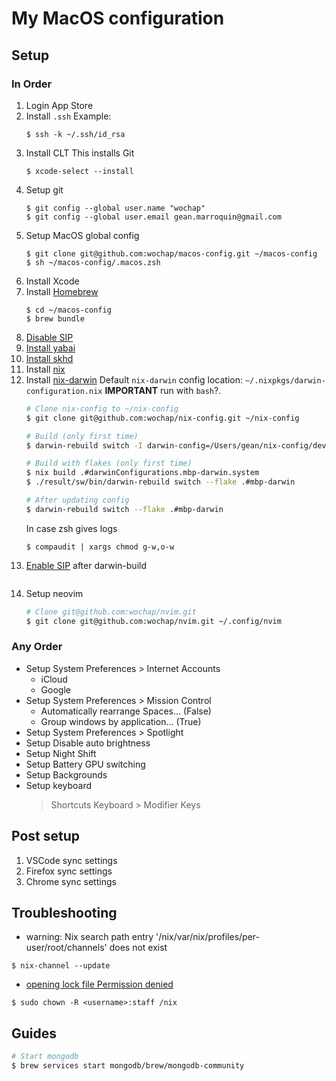 # My MacOS configuration

## Setup

### In Order

1. Login App Store
1. Install `.ssh`
    Example:
    ```
    $ ssh -k ~/.ssh/id_rsa
    ```
1. Install CLT
    This installs Git
    ```
    $ xcode-select --install
    ```
1. Setup git
    ```
    $ git config --global user.name "wochap"
    $ git config --global user.email gean.marroquin@gmail.com
    ```
1. Setup MacOS global config
    ```
    $ git clone git@github.com:wochap/macos-config.git ~/macos-config
    $ sh ~/macos-config/.macos.zsh
    ```
1. Install Xcode
1. Install [Homebrew](https://brew.sh)
    ```
    $ cd ~/macos-config
    $ brew bundle
    ```
1. [Disable SIP](https://github.com/koekeishiya/yabai/wiki/Disabling-System-Integrity-Protection)
1. [Install yabai](https://github.com/koekeishiya/yabai/wiki/Installing-yabai-(latest-release))
1. [Install skhd](https://github.com/koekeishiya/skhd)
1. Install [nix](https://nixos.org/download.html)
1. Install [nix-darwin](https://github.com/LnL7/nix-darwin)
    Default `nix-darwin` config location: `~/.nixpkgs/darwin-configuration.nix`
    **IMPORTANT** run with `bash`?.
    ```sh
    # Clone nix-config to ~/nix-config
    $ git clone git@github.com:wochap/nix-config.git ~/nix-config

    # Build (only first time)
    $ darwin-rebuild switch -I darwin-config=/Users/gean/nix-config/devices/mbp-darwin.nix

    # Build with flakes (only first time)
    $ nix build .#darwinConfigurations.mbp-darwin.system
    $ ./result/sw/bin/darwin-rebuild switch --flake .#mbp-darwin

    # After updating config
    $ darwin-rebuild switch --flake .#mbp-darwin
    ```
    In case zsh gives logs
    ```
    $ compaudit | xargs chmod g-w,o-w
1. [Enable SIP](https://github.com/koekeishiya/yabai/wiki/Disabling-System-Integrity-Protection) after darwin-build
    ```
1. Setup neovim
    ```sh
    # Clone git@github.com:wochap/nvim.git
    $ git clone git@github.com:wochap/nvim.git ~/.config/nvim
    ```

### Any Order

* Setup System Preferences > Internet Accounts
  - iCloud
  - Google
* Setup System Preferences > Mission Control
  - Automatically rearrange Spaces... (False)
  - Group windows by application... (True)
* Setup System Preferences >  Spotlight
* Setup Disable auto brightness
* Setup Night Shift
* Setup Battery GPU switching
* Setup Backgrounds
* Setup keyboard
  > Shortcuts
  > Keyboard > Modifier Keys

## Post setup

1. VSCode sync settings
1. Firefox sync settings
1. Chrome sync settings

## Troubleshooting

* warning: Nix search path entry '/nix/var/nix/profiles/per-user/root/channels' does not exist

```
$ nix-channel --update
```

* [opening lock file Permission denied](https://forum.holochain.org/t/nix-shell-tips-opening-lock-file-permission-denied/5173)

```
$ sudo chown -R <username>:staff /nix
```

## Guides

```sh
# Start mongodb
$ brew services start mongodb/brew/mongodb-community
```
